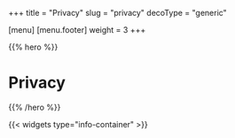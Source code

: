 +++
title = "Privacy"
slug = "privacy"
decoType = "generic"

[menu]
	[menu.footer]
		weight = 3
+++

{{% hero %}}

# Privacy

{{% /hero %}}

{{< widgets type="info-container" >}}
